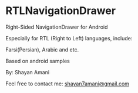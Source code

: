 # RTLNavigationDrawer

Right-Sided NavigationDrawer for Android

Especially for RTL (Right to Left) languages, include:

Farsi(Persian), Arabic and etc.

Based on android samples

By: Shayan Amani

Feel free to contact me: shayan7amani@gmail.com
